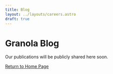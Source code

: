 ```yaml
---
title: Blog
layout: ../layouts/careers.astro
draft: true
---
```


# Granola Blog

Our publications will be publicly shared here soon. 

[Return to Home Page](/)